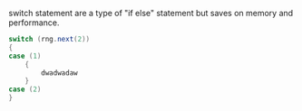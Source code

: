 switch statement are a type of "if else" statement but saves on memory and performance.
```c#
switch (rng.next(2))
{
case (1)
	{
		dwadwadaw
	}
case (2)
}
```